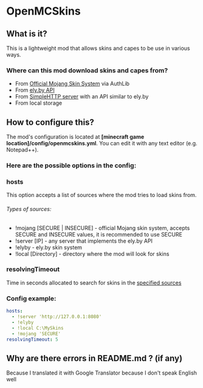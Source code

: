 # OpenMCSkins

## What is it?

This is a lightweight mod that allows skins and capes to be use in various ways.

### Where can this mod download skins and capes from?

* From [Official Mojang Skin System](https://wiki.vg/Mojang_API#UUID_to_Profile_and_Skin.2FCape) via AuthLib
* From [ely.by API](https://docs.ely.by/en/skins-system.html)
* From [SimpleHTTP server](./server/) with an API similar to ely.by
* From local storage

## How to configure this?

The mod's configuration is located at **[minecraft game location]/config/openmcskins.yml**. You can edit it with any
text editor (e.g. Notepad++).

### Here are the possible options in the config:

### hosts

This option accepts a list of sources where the mod tries to load skins from.

###### Types of sources:

* !mojang [SECURE | INSECURE] - official Mojang skin system, accepts SECURE and INSECURE values, it is recommended to
  use SECURE
* !server [IP] - any server that implements the ely.by API
* !elyby - ely.by skin system
* !local [Directory] - directory where the mod will look for skins

### resolvingTimeout

Time in seconds allocated to search for skins in the [specified sources](#hosts)

### Config example:

```yaml
hosts:
  - !server 'http://127.0.0.1:8080'
  - !elyby
  - !local C:\MySkins
  - !mojang 'SECURE'
resolvingTimeout: 5
```

## Why are there errors in README.md ? (if any)

Because I translated it with Google Translator because I don't speak English well
